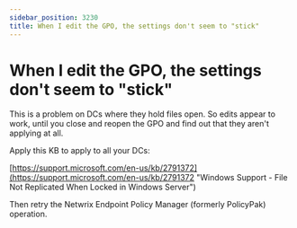 ```yaml
---
sidebar_position: 3230
title: When I edit the GPO, the settings don't seem to "stick"
---
```


# When I edit the GPO, the settings don't seem to "stick"

This is a problem on DCs where they hold files open. So edits appear to work, until you close and reopen the GPO and find out that they aren't applying at all.

Apply this KB to apply to all your DCs:

[https://support.microsoft.com/en-us/kb/2791372](https://support.microsoft.com/en-us/kb/2791372 "Windows Support - File Not Replicated When Locked in Windows Server")

Then retry the Netwrix Endpoint Policy Manager (formerly PolicyPak) operation.